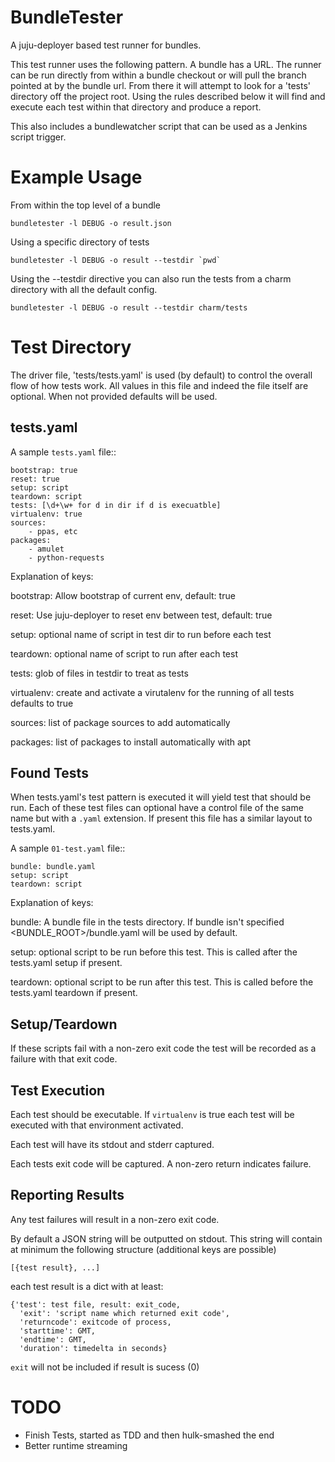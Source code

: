 BundleTester
============

A juju-deployer based test runner for bundles.

This test runner uses the following pattern. A bundle has a URL. The runner can
be run directly from within a bundle checkout or will pull the branch pointed
at by the bundle url. From there it will attempt to look for a 'tests'
directory off the project root. Using the rules described below it will find
and execute each test within that directory and produce a report.

This also includes a bundlewatcher script that can be used as a Jenkins
script trigger.

Example Usage
=============

From within the top level of a bundle 

    bundletester -l DEBUG -o result.json

Using a specific directory of tests

    bundletester -l DEBUG -o result --testdir `pwd`

Using the --testdir directive you can also run the tests
from a charm directory with all the default config.

    bundletester -l DEBUG -o result --testdir charm/tests


Test Directory
==============

The driver file, 'tests/tests.yaml' is used (by default) to control the overall
flow of how tests work. All values in this file and indeed the file itself are
optional. When not provided defaults will be used.

tests.yaml
----------

A sample `tests.yaml` file::

    bootstrap: true
    reset: true
    setup: script
    teardown: script
    tests: [\d+\w+ for d in dir if d is execuatble]
    virtualenv: true
    sources:
        - ppas, etc
    packages:
        - amulet
        - python-requests

Explanation of keys:

bootstrap: Allow bootstrap of current env, default: true

reset: Use juju-deployer to reset env between test, default: true

setup: optional name of script in test dir to run before each test

teardown: optional name of script to run after each test

tests: glob of files in testdir to treat as tests

virtualenv: create and activate a virutalenv for the running of all tests
defaults to true

sources: list of package sources to add automatically 

packages: list of packages to install automatically with apt


Found Tests
-----------

When tests.yaml's test pattern is executed it will yield test that should be run. Each
of these test files can optional have a control file of the same name but with a `.yaml`
extension. If present this file has a similar layout to tests.yaml. 

A sample `01-test.yaml` file::

    bundle: bundle.yaml
    setup: script
    teardown: script

Explanation of keys:

bundle: A bundle file in the tests directory. If bundle isn't specified
<BUNDLE_ROOT>/bundle.yaml will be used by default.

setup: optional script to be run before this test. This is called after the
tests.yaml setup if present.

teardown: optional script to be run after this test. This is called before the
tests.yaml teardown if present.

Setup/Teardown
--------------

If these scripts fail with a non-zero exit code the test will be recorded as a failure with
that exit code.

Test Execution
--------------

Each test should be executable. If `virtualenv` is true each test will be executed with that 
environment activated. 

Each test will have its stdout and stderr captured.

Each tests exit code will be captured. A non-zero return indicates failure.

Reporting Results
-----------------

Any test failures will result in a non-zero exit code. 

By default a JSON string will be outputted on stdout. This string will 
contain at minimum the following structure (additional keys are possible)

    [{test result}, ...]

each test result is a dict with at least:

    {'test': test file, result: exit_code, 
      'exit': 'script name which returned exit code',
      'returncode': exitcode of process, 
      'starttime': GMT,
      'endtime': GMT,
      'duration': timedelta in seconds}

`exit` will not be included if result is sucess (0)


TODO
====
- Finish Tests, started as TDD and then hulk-smashed the end
- Better runtime streaming
